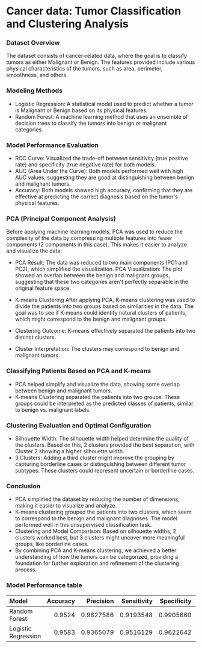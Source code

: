 # Cancer data: Tumor Classification and Clustering Analysis
### Dataset Overview
The dataset consists of cancer-related data, where the goal is to classify tumors as either Malignant or Benign. The features provided include various physical characteristics of the tumors, such as area, perimeter, smoothness, and others.

### Modeling Methods
- Logistic Regression:
A statistical model used to predict whether a tumor is Malignant or Benign based on its physical features.
- Random Forest:
A machine learning method that uses an ensemble of decision trees to classify the tumors into benign or malignant categories.

### Model Performance Evaluation
- ROC Curve:
Visualized the trade-off between sensitivity (true positive rate) and specificity (true negative rate) for both models.
- AUC (Area Under the Curve):
Both models performed well with high AUC values, suggesting they are good at distinguishing between benign and malignant tumors.
- Accuracy:
Both models showed high accuracy, confirming that they are effective at predicting the correct diagnosis based on the tumor's physical features.

### PCA (Principal Component Analysis)
Before applying machine learning models, PCA was used to reduce the complexity of the data by compressing multiple features into fewer components (2 components in this case). This makes it easier to analyze and visualize the data:

- PCA Result: The data was reduced to two main components (PC1 and PC2), which simplified the visualization.
PCA Visualization: The plot showed an overlap between the benign and malignant groups, suggesting that these two categories aren't perfectly separable in the original feature space.
- K-means Clustering
After applying PCA, K-means clustering was used to divide the patients into two groups based on similarities in the data. The goal was to see if K-means could identify natural clusters of patients, which might correspond to the benign and malignant groups.

- Clustering Outcome: K-means effectively separated the patients into two distinct clusters.
- Cluster Interpretation: The clusters may correspond to benign and malignant tumors.

### Classifying Patients Based on PCA and K-means
- PCA helped simplify and visualize the data, showing some overlap between benign and malignant tumors.
- K-means Clustering separated the patients into two groups. These groups could be interpreted as the predicted classes of patients, similar to benign vs. malignant labels.

### Clustering Evaluation and Optimal Configuration
- Silhouette Width:
The silhouette width helped determine the quality of the clusters. Based on this, 2 clusters provided the best separation, with Cluster 2 showing a higher silhouette width.
- 3 Clusters:
Adding a third cluster might improve the grouping by capturing borderline cases or distinguishing between different tumor subtypes. These clusters could represent uncertain or borderline cases.

### Conclusion
- PCA simplified the dataset by reducing the number of dimensions, making it easier to visualize and analyze.
- K-means clustering grouped the patients into two clusters, which seem to correspond to the benign and malignant diagnoses. The model performed well in this unsupervised classification task.
- Clustering and Model Comparison: Based on silhouette widths, 2 clusters worked best, but 3 clusters might uncover more meaningful groups, like borderline cases.
- By combining PCA and K-means clustering, we achieved a better understanding of how the tumors can be categorized, providing a foundation for further exploration and refinement of the clustering process.











### Model Performance table

|Model               | Accuracy| Precision| Sensitivity| Specificity| F1_Score|       AUC|
|:-------------------|--------:|---------:|-----------:|-----------:|--------:|---------:|
|Random Forest       |   0.9524| 0.9827586|   0.9193548|   0.9905660|    0.950| 0.9891966|
|Logistic Regression |   0.9583| 0.9365079|   0.9516129|   0.9622642|    0.944| 0.9569385|
